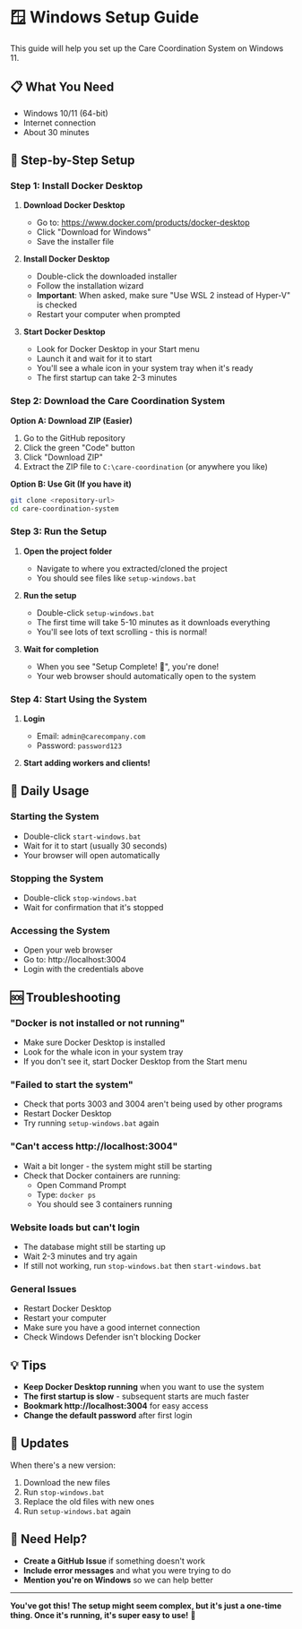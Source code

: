 # 🪟 Windows Setup Guide

This guide will help you set up the Care Coordination System on Windows 11.

## 📋 What You Need

- Windows 10/11 (64-bit)
- Internet connection
- About 30 minutes

## 🚀 Step-by-Step Setup

### Step 1: Install Docker Desktop

1. **Download Docker Desktop**
   - Go to: https://www.docker.com/products/docker-desktop
   - Click "Download for Windows"
   - Save the installer file

2. **Install Docker Desktop**
   - Double-click the downloaded installer
   - Follow the installation wizard
   - **Important**: When asked, make sure "Use WSL 2 instead of Hyper-V" is checked
   - Restart your computer when prompted

3. **Start Docker Desktop**
   - Look for Docker Desktop in your Start menu
   - Launch it and wait for it to start
   - You'll see a whale icon in your system tray when it's ready
   - The first startup can take 2-3 minutes

### Step 2: Download the Care Coordination System

**Option A: Download ZIP (Easier)**
1. Go to the GitHub repository
2. Click the green "Code" button
3. Click "Download ZIP"
4. Extract the ZIP file to `C:\care-coordination` (or anywhere you like)

**Option B: Use Git (If you have it)**
```bash
git clone <repository-url>
cd care-coordination-system
```

### Step 3: Run the Setup

1. **Open the project folder**
   - Navigate to where you extracted/cloned the project
   - You should see files like `setup-windows.bat`

2. **Run the setup**
   - Double-click `setup-windows.bat`
   - The first time will take 5-10 minutes as it downloads everything
   - You'll see lots of text scrolling - this is normal!

3. **Wait for completion**
   - When you see "Setup Complete! 🎉", you're done!
   - Your web browser should automatically open to the system

### Step 4: Start Using the System

1. **Login**
   - Email: `admin@carecompany.com`
   - Password: `password123`

2. **Start adding workers and clients!**

## 🔧 Daily Usage

### Starting the System
- Double-click `start-windows.bat`
- Wait for it to start (usually 30 seconds)
- Your browser will open automatically

### Stopping the System
- Double-click `stop-windows.bat`
- Wait for confirmation that it's stopped

### Accessing the System
- Open your web browser
- Go to: http://localhost:3004
- Login with the credentials above

## 🆘 Troubleshooting

### "Docker is not installed or not running"
- Make sure Docker Desktop is installed
- Look for the whale icon in your system tray
- If you don't see it, start Docker Desktop from the Start menu

### "Failed to start the system"
- Check that ports 3003 and 3004 aren't being used by other programs
- Restart Docker Desktop
- Try running `setup-windows.bat` again

### "Can't access http://localhost:3004"
- Wait a bit longer - the system might still be starting
- Check that Docker containers are running:
  - Open Command Prompt
  - Type: `docker ps`
  - You should see 3 containers running

### Website loads but can't login
- The database might still be starting up
- Wait 2-3 minutes and try again
- If still not working, run `stop-windows.bat` then `start-windows.bat`

### General Issues
- Restart Docker Desktop
- Restart your computer
- Make sure you have a good internet connection
- Check Windows Defender isn't blocking Docker

## 💡 Tips

- **Keep Docker Desktop running** when you want to use the system
- **The first startup is slow** - subsequent starts are much faster
- **Bookmark http://localhost:3004** for easy access
- **Change the default password** after first login

## 🔄 Updates

When there's a new version:
1. Download the new files
2. Run `stop-windows.bat`
3. Replace the old files with new ones
4. Run `setup-windows.bat` again

## 🤝 Need Help?

- **Create a GitHub Issue** if something doesn't work
- **Include error messages** and what you were trying to do
- **Mention you're on Windows** so we can help better

---

**You've got this! The setup might seem complex, but it's just a one-time thing. Once it's running, it's super easy to use!** 💪
